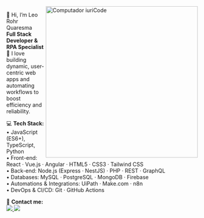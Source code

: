 <img src="https://raw.githubusercontent.com/MicaelliMedeiros/micaellimedeiros/master/image/computer-illustration.png" width="400px" align="right" alt="Computador iuriCode">

<p align="left">
  👋 Hi, I’m Leo Rohr Quaresma<br>
  <strong>Full Stack Developer & RPA Specialist</strong><br>
  🚀 I love building dynamic, user-centric web apps and automating workflows to boost efficiency and reliability.
</p>

<p align="left">
  💻 <strong>Tech Stack:</strong><br>
  • JavaScript (ES6+), TypeScript, Python<br>
  • Front-end: React · Vue.js · Angular · HTML5 · CSS3 · Tailwind CSS<br>
  • Back-end: Node.js (Express · NestJS) · PHP · REST · GraphQL<br>
  • Databases: MySQL · PostgreSQL · MongoDB · Firebase<br>
  • Automations & Integrations: UiPath · Make.com · n8n<br>
  • DevOps & CI/CD: Git · GitHub Actions
</p>

<p align="left">
  💌 <strong>Contact me:</strong><br>
  <a href="mailto:rohrleonardo8@gmail.com" alt="Gmail">
    <img src="https://img.shields.io/badge/-Gmail-FF0000?style=flat-square&labelColor=FF0000&logo=gmail&logoColor=white" />
  </a>
  <a href="https://www.linkedin.com/in/leonardo-rohr-quaresma/" alt="LinkedIn">
    <img src="https://img.shields.io/badge/-LinkedIn-0e76a8?style=flat-square&logo=linkedin&logoColor=white" />
  </a>
</p>
